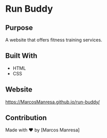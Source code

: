 # Run Buddy

## Purpose
A website that offers fitness training services.

## Built With
* HTML
* CSS

## Website
https://MarcosManresa.github.io/run-buddy/

## Contribution
Made with ❤️ by [Marcos Manresa]
